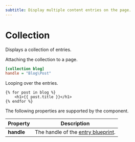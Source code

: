 ```yaml
---
subtitle: Display multiple content entries on the page.
---
```

# Collection

Displays a collection of entries.

Attaching the collection to a page.

```ini
[collection blog]
handle = "Blog\Post"
```

Looping over the entries.

```twig
{% for post in blog %}
    <h1>{{ post.title }}</h1>
{% endfor %}
```

The following properties are supported by the component.

Property | Description
-------- | -------------
**handle** | The handle of the [entry blueprint](../blueprints/entry.md).
